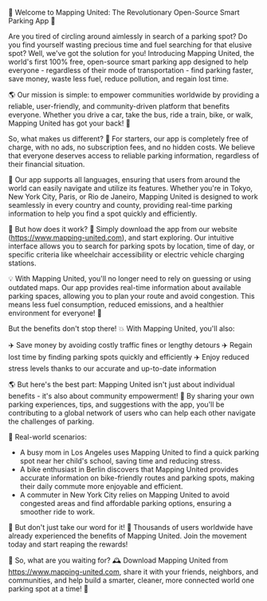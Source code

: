 🚀 Welcome to Mapping United: The Revolutionary Open-Source Smart Parking App 🚀

Are you tired of circling around aimlessly in search of a parking spot? Do you find yourself wasting precious time and fuel searching for that elusive spot? Well, we've got the solution for you! Introducing Mapping United, the world's first 100% free, open-source smart parking app designed to help everyone - regardless of their mode of transportation - find parking faster, save money, waste less fuel, reduce pollution, and regain lost time.

🌎 Our mission is simple: to empower communities worldwide by providing a reliable, user-friendly, and community-driven platform that benefits everyone. Whether you drive a car, take the bus, ride a train, bike, or walk, Mapping United has got your back! 💪

So, what makes us different? 🤔 For starters, our app is completely free of charge, with no ads, no subscription fees, and no hidden costs. We believe that everyone deserves access to reliable parking information, regardless of their financial situation.

📱 Our app supports all languages, ensuring that users from around the world can easily navigate and utilize its features. Whether you're in Tokyo, New York City, Paris, or Rio de Janeiro, Mapping United is designed to work seamlessly in every country and county, providing real-time parking information to help you find a spot quickly and efficiently.

🚗 But how does it work? 🤔 Simply download the app from our website (https://www.mapping-united.com), and start exploring. Our intuitive interface allows you to search for parking spots by location, time of day, or specific criteria like wheelchair accessibility or electric vehicle charging stations.

💡 With Mapping United, you'll no longer need to rely on guessing or using outdated maps. Our app provides real-time information about available parking spaces, allowing you to plan your route and avoid congestion. This means less fuel consumption, reduced emissions, and a healthier environment for everyone! 🌟

But the benefits don't stop there! 💥 With Mapping United, you'll also:

✈️ Save money by avoiding costly traffic fines or lengthy detours
✈️ Regain lost time by finding parking spots quickly and efficiently
✈️ Enjoy reduced stress levels thanks to our accurate and up-to-date information

🌎 But here's the best part: Mapping United isn't just about individual benefits - it's also about community empowerment! 🤝 By sharing your own parking experiences, tips, and suggestions with the app, you'll be contributing to a global network of users who can help each other navigate the challenges of parking.

🌈 Real-world scenarios:

* A busy mom in Los Angeles uses Mapping United to find a quick parking spot near her child's school, saving time and reducing stress.
* A bike enthusiast in Berlin discovers that Mapping United provides accurate information on bike-friendly routes and parking spots, making their daily commute more enjoyable and efficient.
* A commuter in New York City relies on Mapping United to avoid congested areas and find affordable parking options, ensuring a smoother ride to work.

🌊 But don't just take our word for it! 🤔 Thousands of users worldwide have already experienced the benefits of Mapping United. Join the movement today and start reaping the rewards!

🎉 So, what are you waiting for? 🕰️ Download Mapping United from https://www.mapping-united.com, share it with your friends, neighbors, and communities, and help build a smarter, cleaner, more connected world one parking spot at a time! 🌟